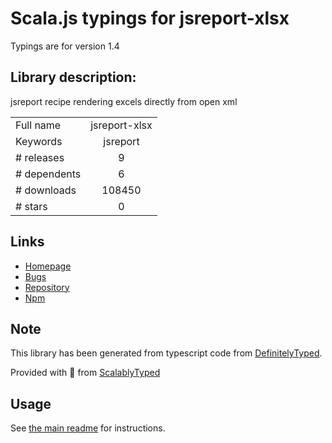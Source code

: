 
# Scala.js typings for jsreport-xlsx

Typings are for version 1.4

## Library description:
jsreport recipe rendering excels directly from open xml

|                    |                 |
| ------------------ | :-------------: |
| Full name          | jsreport-xlsx |
| Keywords           | jsreport |
| # releases         | 9 |
| # dependents       | 6 |
| # downloads        | 108450 |
| # stars            | 0 |

## Links
- [Homepage](https://github.com/jsreport/jsreport-xlsx)
- [Bugs](https://github.com/jsreport/jsreport-xlsx/issues)
- [Repository](https://github.com/jsreport/jsreport-xlsx)
- [Npm](https://www.npmjs.com/package/jsreport-xlsx)
    


## Note
This library has been generated from typescript code from [DefinitelyTyped](https://definitelytyped.org).

Provided with :purple_heart: from [ScalablyTyped](https://github.com/oyvindberg/ScalablyTyped)

## Usage
See [the main readme](../../readme.md) for instructions.


